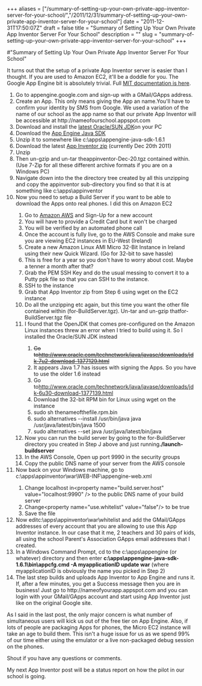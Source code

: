 +++
aliases = ["/summary-of-setting-up-your-own-private-app-inventor-server-for-your-school/","/2011/12/31/summary-of-setting-up-your-own-private-app-inventor-server-for-your-school"]
date = "2011-12-31T17:50:07Z"
draft = false
title = "Summary of Setting Up Your Own Private App Inventor Server For Your School"
description = ""
slug = "summary-of-setting-up-your-own-private-app-inventor-server-for-your-school"
+++

#"Summary of Setting Up Your Own Private App Inventor Server For Your School"

It turns out that the setup of a private App Inventor server is easier than I thought. If you are used to Amazon EC2, it'll be a doddle for you. The Google App Engine bit is absolutely trivial. Full <a href="https://docs.google.com/document/d/124V0q-Jzs8n9LqAlFKnSWxGLei_KZAUQGJUZwlALVws/edit?hl=en_US">MIT documentation is here</a>.
<ol>
	<li>Go to appengine.google.com and sign-up with a GMail/GApps address.</li>
	<li>Create an App. This only means giving the App an name.You'll have to confirm your identity by SMS from Google. We used a variation of the name of our school as the app name so that our private App Inventor will be accessible at http://nameofourschool.appspot.com</li>
	<li>Download and install the <a href="http://www.oracle.com/technetwork/java/javase/downloads/index.html">latest Oracle/SUN JDK</a>on your PC</li>
	<li>Download the <a href="http://code.google.com/appengine/downloads.html#Google_App_Engine_SDK_for_Java">App Engine Java SDK</a></li>
	<li>Unzip it to somewhere like c:\apps\appengine-java-sdk-1.6.1</li>
	<li>Download the latest <a href="http://appinventoredu.mit.edu/download-jar-files">App Inventor zip</a> (currently Dec 20th 2011)</li>
	<li>Unzip</li>
	<li>Then un-gzip and un-tar theappinventor-Dec-20.tgz contained within. (Use 7-Zip for all these different archive formats if you are on a Windows PC)</li>
	<li>Navigate down into the the directory tree created by all this unzipping and copy the appinventor sub-directory you find so that it is at something like c:\apps\appinventor</li>
	<li>Now you need to setup a Build Server if you want to be able to download the Apps onto real phones. I did this on Amazon EC2</li>
<ol>
	<li>Go to <a href="http://aws.amazon.com">Amazon AWS</a> and Sign-Up for a new account</li>
	<li>You will have to provide a Credit Card but it won't be charged</li>
	<li>You will be verified by an automated phone call</li>
	<li>Once the account is fully live, go to the AWS Console and make sure you are viewing EC2 instances in EU-West (Ireland)</li>
	<li>Create a new Amazon Linux AMI Micro 32-Bit Instance in Ireland using their new Quick Wizard. (Go for 32-bit to save hassle)</li>
	<li>This is free for a year so you don't have to worry about cost. Maybe a tenner a month after that?</li>
	<li>Grab the PEM SSH Key and do the usual messing to convert it to a Putty ppk file so that you can SSH to the instance.</li>
	<li>SSH to the instance</li>
	<li>Grab that App Inventor zip from Step 6 using wget on the EC2 instance</li>
	<li>Do all the unzipping etc again, but this time you want the other file contained within (for-BuildServer.tgz). Un-tar and un-gzip thatfor-BuildServer.tgz file</li>
	<li>I found that the OpenJDK that comes pre-configured on the Amazon Linux instances threw an error when I tried to build using it. So I installed the Oracle/SUN JDK instead</li>
<ol>
	<li><del>Go to<a href="http://www.oracle.com/technetwork/java/javase/downloads/jdk-7u2-download-1377129.html">http://www.oracle.com/technetwork/java/javase/downloads/jdk-7u2-download-1377129.html</a></del></li>
	<li>It appears Java 1.7 has issues with signing the Apps. So you have to use the older 1.6 instead</li>
	<li>Go to<a href="http://www.oracle.com/technetwork/java/javase/downloads/jdk-6u30-download-1377139.html">http://www.oracle.com/technetwork/java/javase/downloads/jdk-6u30-download-1377139.html</a></li>
	<li>Download the 32-bit RPM bin for Linux using wget on the instance</li>
	<li>sudo sh thenameofthefile.rpm.bin</li>
	<li>sudo alternatives --install /usr/bin/java java /usr/java/latest/bin/java 1500</li>
	<li>sudo alternatives --set java /usr/java/latest/bin/java</li>
</ol>
	<li>Now you can run the build server by going to the for-BuildServer directory you created in Step J above and just running<strong>./launch-buildserver</strong></li>
	<li>In the AWS Console, Open up port 9990 in the security groups</li>
	<li>Copy the public DNS name of your server from the AWS console</li>
</ol>
	<li>Now back on your Windows machine, go to c:\apps\appinventor\war\WEB-INF\appengine-web.xml</li>
<ol>
	<li>Change localhost in&lt;property name="build.server.host" value="localhost:9990" /&gt; to the public DNS name of your build server</li>
	<li>Change&lt;property name="use.whitelist" value="false"/&gt; to be true</li>
	<li>Save the file</li>
</ol>
	<li>Now editc:\apps\appinventor\war\whitelist and add the GMail/GApps addresses of every account that you are allowing to use this App Inventor instance. In our case that it me, 2 teachers and 30 pairs of kids, all using the school Parent's Association GApps email addresses that I created.</li>
	<li>In a Windows Command Prompt, cd to the c:\apps\appengine (or whatever) directory and then enter <strong>c:\apps\appengine-java-sdk-1.6.1\bin\appcfg.cmd -A myapplicationID update war</strong> (where myapplicationID is obviously the name you picked in Step 2)</li>
	<li>The last step builds and uploads App Inventor to App Engine and runs it. If, after a few minutes, you get a Success message then you are in business! Just go to http://nameofyourapp.appspot.com and you can login with your GMail/GApps account and start using App Inventor just like on the original Google site.</li>
</ol>
As I said in the last post, the only major concern is what number of simultaneous users will kick us out of the free tier on App Engine. Also, if lots of people are packaging Apps for phones, the Micro EC2 instance will take an age to build them. This isn't a huge issue for us as we spend 99% of our time either using the emulator or a live non-packaged debug session on the phones.

Shout if you have any questions or comments.

My next App Inventor post will be a status report on how the pilot in our school is going.